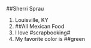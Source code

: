 ##Sherri Sprau
1. Louisville, KY
2. ##All Mexican Food
3. I love #scrapbooking#
4. My favorite color is ##green
